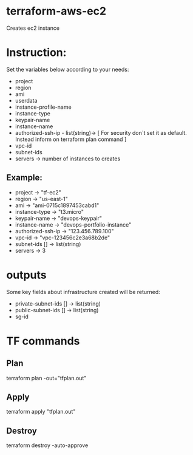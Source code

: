 # terraform-aws-ec2
Creates ec2 instance

# Instruction:

Set the variables below according to your needs:

- project
- region
- ami
- userdata <OPTIONAL>
- instance-profile-name <OPTIONAL>
- instance-type
- keypair-name
- instance-name
- authorized-ssh-ip - list(string)-> [ For security don´t set it as default. Instead inform on terraform plan command ]
- vpc-id
- subnet-ids
- servers -> number of instances to creates

## Example:

- project           -> "tf-ec2"
- region            -> "us-east-1"
- ami               -> "ami-0715c1897453cabd1"
- instance-type     -> "t3.micro"
- keypair-name      -> "devops-keypair"
- instance-name     -> "devops-portfolio-instance"
- authorized-ssh-ip -> "123.456.789.100"
- vpc-id            -> "vpc-123456c2e3a68b2de" 
- subnet-ids []     -> list(string)
- servers           -> 3

# outputs

Some key fields about infrastructure created will be returned:

- private-subnet-ids [] -> list(string)
- public-subnet-ids [] -> list(string)
- sg-id

# TF commands

## Plan
terraform plan -out="tfplan.out"
## Apply
terraform apply "tfplan.out"
## Destroy
terraform destroy -auto-approve
